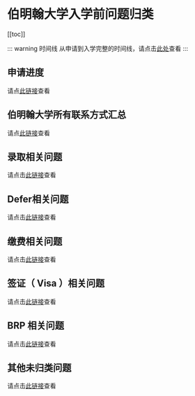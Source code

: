 # 伯明翰大学入学前问题归类

[[toc]]

::: warning 时间线
从申请到入学完整的时间线，请点击[此处](./timeline/)查看
:::

## 申请进度

请点[此链接](./process/)查看

## 伯明翰大学所有联系方式汇总

请点[此链接](./contacts/)查看

## 录取相关问题

请点击[此链接](./admissions/)查看

## Defer相关问题

请点击[此链接](./defer/)查看

## 缴费相关问题

请点击[此链接](./pay/)查看

## 签证（ Visa ）相关问题

请点击[此链接](./visa/)查看

## BRP 相关问题

请点击[此链接](./BRP/)查看

## 其他未归类问题

请点击[此链接](./others/)查看
